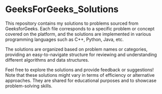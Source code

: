 # GeeksForGeeks_Solutions
This repository contains my solutions to problems sourced from GeeksforGeeks. Each file corresponds to a specific problem or concept covered on the platform, and the solutions are implemented in various programming languages such as C++, Python, Java, etc.

The solutions are organized based on problem names or categories, providing an easy-to-navigate structure for reviewing and understanding different algorithms and data structures.

Feel free to explore the solutions and provide feedback or suggestions! Note that these solutions might vary in terms of efficiency or alternative approaches. They are shared for educational purposes and to showcase problem-solving skills.
